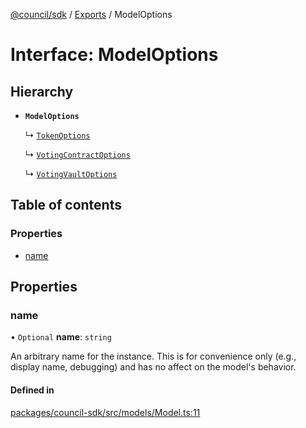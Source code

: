 [@council/sdk](../README.md) / [Exports](../modules.md) / ModelOptions

# Interface: ModelOptions

## Hierarchy

- **`ModelOptions`**

  ↳ [`TokenOptions`](TokenOptions.md)

  ↳ [`VotingContractOptions`](VotingContractOptions.md)

  ↳ [`VotingVaultOptions`](VotingVaultOptions.md)

## Table of contents

### Properties

- [name](ModelOptions.md#name)

## Properties

### name

• `Optional` **name**: `string`

An arbitrary name for the instance. This is for convenience only (e.g.,
display name, debugging) and has no affect on the model's behavior.

#### Defined in

[packages/council-sdk/src/models/Model.ts:11](https://github.com/element-fi/council-monorepo/blob/d38feb9/packages/council-sdk/src/models/Model.ts#L11)
